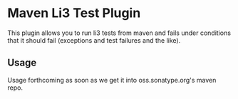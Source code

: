 Maven Li3 Test Plugin
=============

This plugin allows you to run li3 tests from maven and fails under conditions that it should fail (exceptions and test failures and the like).

Usage
-------
Usage forthcoming as soon as we get it into oss.sonatype.org's maven repo.
